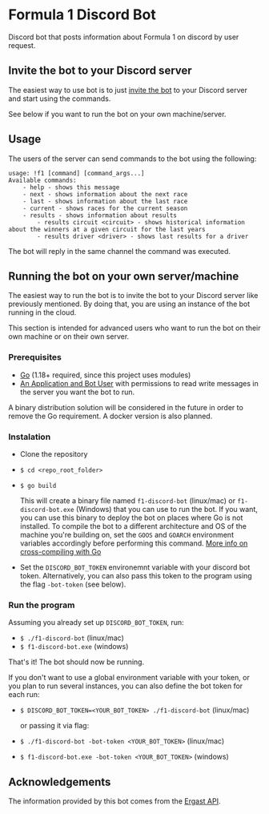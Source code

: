 # Formula 1 Discord Bot

Discord bot that posts information about Formula 1 on discord by user request.

## Invite the bot to your Discord server

The easiest way to use bot is to just [invite the bot](https://discordapp.com/api/oauth2/authorize?client_id=595651486923358238&permissions=67632192&scope=bot) to your Discord server and start using the commands.

See below if you want to run the bot on your own machine/server.

## Usage

The users of the server can send commands to the bot using the following:

```
usage: !f1 [command] [command_args...]
Available commands:
    - help - shows this message
    - next - shows information about the next race
    - last - shows information about the last race
    - current - shows races for the current season
    - results - shows information about results
        - results circuit <circuit> - shows historical information about the winners at a given circuit for the last years
        - results driver <driver> - shows last results for a driver
```

The bot will reply in the same channel the command was executed.

## Running the bot on your own server/machine

The easiest way to run the bot is to invite the bot to your Discord server like previously mentioned. By doing that, you are using an instance of the bot running in the cloud.

This section is intended for advanced users who want to run the bot on their own machine or on their own server.

### Prerequisites

* [Go](https://golang.org/dl/) (1.18+ required, since this project uses modules)
* [An Application and Bot User](https://discordapp.com/developers/applications) with permissions to read write messages in the server you want the bot to run.

A binary distribution solution will be considered in the future in order to remove the Go requirement. A docker version is also planned.

### Instalation

* Clone the repository
* `$ cd <repo_root_folder>`
* `$ go build`

    This will create a binary file named `f1-discord-bot` (linux/mac) or `f1-discord-bot.exe` (Windows) that you can use to run the bot. If you want, you can use this binary to deploy the bot on places where Go is not installed. To compile the bot to a different architecture and OS of the machine you're building on, set the `GOOS` and `GOARCH` environment variables accordingly before performing this command. [More info on cross-compiling with Go](https://www.yellowduck.be/posts/cross-compile/)

* Set the `DISCORD_BOT_TOKEN` environemnt variable with your discord bot token. Alternatively, you can also pass this token to the program using the flag `-bot-token`  (see below).

### Run the program

Assuming you already set up `DISCORD_BOT_TOKEN`, run:

* `$ ./f1-discord-bot` (linux/mac)
* `$ f1-discord-bot.exe` (windows)

That's it! The bot should now be running.

If you don't want to use a global environment variable with your token, or you plan to run several instances, you can also define the bot token for each run:

* `$ DISCORD_BOT_TOKEN=<YOUR_BOT_TOKEN> ./f1-discord-bot` (linux/mac)

    or passing it via flag:

* `$ ./f1-discord-bot -bot-token <YOUR_BOT_TOKEN>` (linux/mac)
* `$ f1-discord-bot.exe -bot-token <YOUR_BOT_TOKEN>` (windows)

## Acknowledgements

The information provided by this bot comes from the [Ergast API](https://ergast.com/mrd/).
